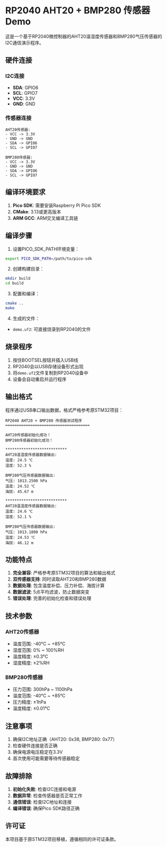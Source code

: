 # RP2040 AHT20 + BMP280 传感器Demo

这是一个基于RP2040微控制器的AHT20温湿度传感器和BMP280气压传感器的I2C通信演示程序。

## 硬件连接

### I2C连接
- **SDA**: GPIO6
- **SCL**: GPIO7
- **VCC**: 3.3V
- **GND**: GND

### 传感器连接
```
AHT20传感器:
- VCC -> 3.3V
- GND -> GND
- SDA -> GPIO6
- SCL -> GPIO7

BMP280传感器:
- VCC -> 3.3V
- GND -> GND
- SDA -> GPIO6
- SCL -> GPIO7
```

## 编译环境要求

1. **Pico SDK**: 需要安装Raspberry Pi Pico SDK
2. **CMake**: 3.13或更高版本
3. **ARM GCC**: ARM交叉编译工具链

## 编译步骤

1. 设置PICO_SDK_PATH环境变量：
```bash
export PICO_SDK_PATH=/path/to/pico-sdk
```

2. 创建构建目录：
```bash
mkdir build
cd build
```

3. 配置和编译：
```bash
cmake ..
make
```

4. 生成的文件：
- `demo.uf2`: 可直接烧录到RP2040的文件

## 烧录程序

1. 按住BOOTSEL按钮并插入USB线
2. RP2040会以USB存储设备形式出现
3. 将`demo.uf2`文件复制到RP2040设备中
4. 设备会自动重启并运行程序

## 输出格式

程序通过USB串口输出数据，格式严格参考原STM32项目：

```
RP2040 AHT20 + BMP280 传感器测试程序
=====================================

AHT20传感器初始化成功！
BMP280传感器初始化成功！

***************************
AHT20温湿度传感器数据输出:
温度: 24.5 ℃
湿度: 52.3 %

BMP280气压传感器数据输出:
气压: 1013.2500 hPa
温度: 24.52 ℃
海拔: 45.67 m

***************************
AHT20温湿度传感器数据输出:
温度: 24.6 ℃
湿度: 52.1 %

BMP280气压传感器数据输出:
气压: 1013.1800 hPa
温度: 24.53 ℃
海拔: 46.12 m
```

## 功能特点

1. **完全兼容**: 严格参考原STM32项目的算法和输出格式
2. **双传感器支持**: 同时读取AHT20和BMP280数据
3. **数据处理**: 包含温度补偿、压力补偿、海拔计算
4. **数据滤波**: 5点平均滤波，防止数据突变
5. **错误处理**: 完善的初始化检查和错误处理

## 技术参数

### AHT20传感器
- 温度范围: -40°C ~ +85°C
- 湿度范围: 0% ~ 100%RH
- 温度精度: ±0.3°C
- 湿度精度: ±2%RH

### BMP280传感器
- 压力范围: 300hPa ~ 1100hPa
- 温度范围: -40°C ~ +85°C
- 压力精度: ±1hPa
- 温度精度: ±0.01°C

## 注意事项

1. 确保I2C地址正确（AHT20: 0x38, BMP280: 0x77）
2. 检查硬件连接是否正确
3. 确保电源电压稳定在3.3V
4. 首次使用可能需要等待传感器稳定

## 故障排除

1. **初始化失败**: 检查I2C连接和电源
2. **数据异常**: 检查传感器是否正常工作
3. **通信错误**: 检查I2C地址和连接
4. **编译错误**: 确保Pico SDK路径正确

## 许可证

本项目基于原STM32项目移植，遵循相同的许可证条款。
